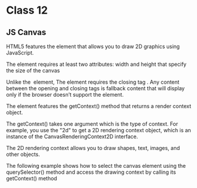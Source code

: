 # Class 12

## JS Canvas

HTML5 features the <canvas> element that allows you to draw 2D graphics using JavaScript.

The <canvas> element requires at least two attributes: width and height that specify the size of the canvas

Unlike the <img> element, The <canvas> element requires the closing tag </canvas>. Any content between the opening and closing tags is fallback content that will display only if the browser doesn’t support the <canvas> element.

The <canvas> element features the getContext() method that returns a render context object.

The getContext() takes one argument which is the type of context. For example, you use the "2d" to get a 2D rendering context object, which is an instance of the CanvasRenderingContext2D interface.

The 2D rendering context allows you to draw shapes, text, images, and other objects.

The following example shows how to select the canvas element using the querySelector() method and access the drawing context by calling its getContext() method


